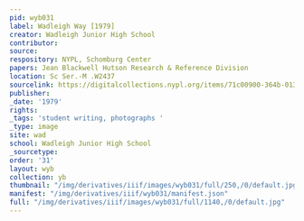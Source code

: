 ```yaml
---
pid: wyb031
label: Wadleigh Way [1979]
creator: Wadleigh Junior High School
contributor:
source:
respository: NYPL, Schomburg Center
papers: Jean Blackwell Hutson Research & Reference Division
location: Sc Ser.-M .W2437
sourcelink: https://digitalcollections.nypl.org/items/71c00900-364b-0134-c629-00505686a51c
publisher:
_date: '1979'
rights:
_tags: 'student writing, photographs '
_type: image
site: wad
school: Wadleigh Junior High School
_sourcetype:
order: '31'
layout: wyb
collection: yb
thumbnail: "/img/derivatives/iiif/images/wyb031/full/250,/0/default.jpg"
manifest: "/img/derivatives/iiif/wyb031/manifest.json"
full: "/img/derivatives/iiif/images/wyb031/full/1140,/0/default.jpg"
---
```

